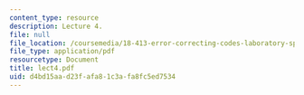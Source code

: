 ```yaml
---
content_type: resource
description: Lecture 4.
file: null
file_location: /coursemedia/18-413-error-correcting-codes-laboratory-spring-2004/d4bd15aad23fafa81c3afa8fc5ed7534_lect4.pdf
file_type: application/pdf
resourcetype: Document
title: lect4.pdf
uid: d4bd15aa-d23f-afa8-1c3a-fa8fc5ed7534
---
```

